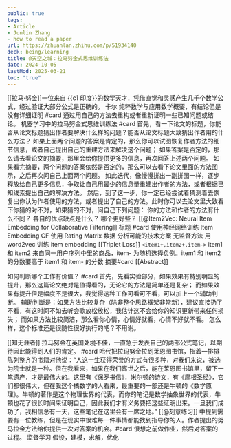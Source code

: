 ```yaml
---
public: true
tags:
- Article
- Junlin Zhang
- how to read a paper
url: https://zhuanlan.zhihu.com/p/51934140
deck: being/learning
title: @天空之城：拉马努金式思维训练法
date: 2024-10-05
lastMod: 2025-03-21
toc: "true"
---
```


[[拉马·努金]]一位来自 {{c1 印度}}的数学天才，凭借直觉和灵感产生几千个数学公式，经过验证大部分公式是正确的。
卡尔 纯粹数学与应用数学概要，有结论但是没有详细证明 #card
通过用自己的方法去重构或者重新证明一些已知问题或结论。
机器学习中的拉马努金式思维训练法 #card
首先，看一下论文的标题，你能否从论文标题猜出作者要解决什么样的问题？能否从论文标题大致猜出作者用的什么方法？
如果上面两个问题的答案是肯定的，那么你可以试图恢复作者方法的细节信息，或者自己提出自己的重建方法来解决这个问题；
如果答案是否定的，那么请去看论文的摘要，那里会给你提供更多的信息，再次回答上述两个问题。
如果看完摘要，两个问题的答案依然是否定的，那么可以去看下论文里面的方法图示，之后再次问自己上面两个问题。
如此迭代，像慢慢拼出一副拼图一样，逐步释放给自己更多信息，争取让自己用最少的信息量重建出作者的方法，或者根据已知线索提出自己的解决方法。
然后，到了这一步，你一定已经尝试着猜测着去恢复出你认为作者使用的方法，或者提出了自己的方法。此时你可以去论文里大致看下你猜的对不对，如果猜的不对，问自己下列问题：
你的方法和作者的方法有什么不同？
各自的优点缺点是什么？
哪个更好些？
[[@Item2Vec: Neural Item Embedding for Collaborative Filtering]]
标题 #card
使用神经网络训练 Item Embedding
CF 使用 Rating Matrix 数据
分析可能的技术方案
无监督方法
用 word2vec 训练 item embedding
[[Triplet Loss]]
`<item1+,item2+,item->` item1 和 item2 来自同一用户序列中里的商品，item- 为随机选择负例。item1 和 item2 的分数要高于 item1 和 item- 的分数
摘要#card
[[Abstract]]

如何判断哪个工作有价值？ #card
首先，先看实验部分，如果效果有特别明显的提升，那么这篇论文绝对是值得看的，无论它的方法是简单还是复杂；
而如果效果有提升但是幅度不是很大，我觉得这种工作可看可不看，可以加上一个辅助判断。
辅助判断是：如果方法比较复杂（除非整个思路框架非常新），建议直接扔了不看，有这时间不如去听会歌放松放松，我估计这不会给你的知识更新带来任何损失；
而如果方法比较简洁，那么看你心情，心情好就看，心情不好就不看。
怎么样，这个标准还是很随性很好执行的吧？不用谢。

[[知无涯者]] 拉马努金在英国处境不佳，一直急于发表自己的两部公式笔记，以期待因此能得到人们的肯定。 #card
哈代把拉玛努金拉到莱恩图书馆，指着一排排陈列整齐的书籍对他说：“人这一生获得荣誉的方式有很多种，对我们来说，被选为院士就是一种。但在我看来，如果在我们离世之后，能在莱恩图书馆里，留下一笔遗产，才是最伟大的。这里有《保罗书信》，米尔顿的诗文，有《摩根圣经》，它们都很伟大，但在我这个搞数学的人看来，最重要的一部还是牛顿的《数学原理》。牛顿的著作是这个物理世界的代表，而你的笔记是数学抽象世界的代表，牛顿也花了很长时间来证明自己，因此我们才有义务要把这些证明出来。一旦我们成功了，我相信总有一天，这些笔记在这里会有一席之地。”
[[@刻意练习]] 中提到需要有一位教练，但是在现实中很难每一件事情都能找到指导你的人。作者提出的努马拉金方法给你提供一次对答案的机会。#card
很想之前做作业，然后对答案的过程。
监督学习
假设，建模，求解，优化

